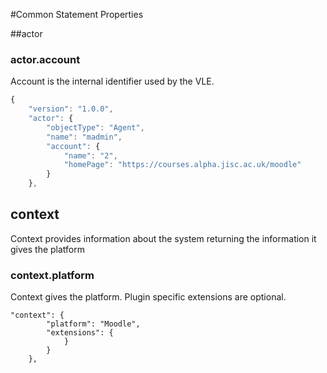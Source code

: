 #Common Statement Properties


##actor

### actor.account
Account is the internal identifier used by the VLE.

``` Javascript
{
    "version": "1.0.0",
    "actor": {
        "objectType": "Agent",
        "name": "madmin",
        "account": {
            "name": "2",
            "homePage": "https://courses.alpha.jisc.ac.uk/moodle"
        }
    },
```


## context
Context provides information about the system returning the information it gives the platform

### context.platform
Context gives the platform.  Plugin specific extensions are optional.

```
"context": {
        "platform": "Moodle",
        "extensions": {
            }
        }
    },
 ```  